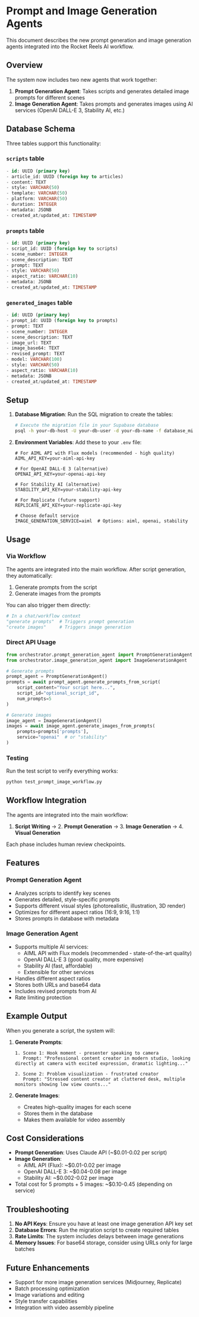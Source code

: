 # Prompt and Image Generation Agents

This document describes the new prompt generation and image generation agents integrated into the Rocket Reels AI workflow.

## Overview

The system now includes two new agents that work together:

1. **Prompt Generation Agent**: Takes scripts and generates detailed image prompts for different scenes
2. **Image Generation Agent**: Takes prompts and generates images using AI services (OpenAI DALL-E 3, Stability AI, etc.)

## Database Schema

Three tables support this functionality:

### `scripts` table
```sql
- id: UUID (primary key)
- article_id: UUID (foreign key to articles)
- content: TEXT
- style: VARCHAR(50)
- template: VARCHAR(50)
- platform: VARCHAR(50)
- duration: INTEGER
- metadata: JSONB
- created_at/updated_at: TIMESTAMP
```

### `prompts` table
```sql
- id: UUID (primary key)
- script_id: UUID (foreign key to scripts)
- scene_number: INTEGER
- scene_description: TEXT
- prompt: TEXT
- style: VARCHAR(50)
- aspect_ratio: VARCHAR(10)
- metadata: JSONB
- created_at/updated_at: TIMESTAMP
```

### `generated_images` table
```sql
- id: UUID (primary key)
- prompt_id: UUID (foreign key to prompts)
- prompt: TEXT
- scene_number: INTEGER
- scene_description: TEXT
- image_url: TEXT
- image_base64: TEXT
- revised_prompt: TEXT
- model: VARCHAR(100)
- style: VARCHAR(50)
- aspect_ratio: VARCHAR(10)
- metadata: JSONB
- created_at/updated_at: TIMESTAMP
```

## Setup

1. **Database Migration**: Run the SQL migration to create the tables:
   ```bash
   # Execute the migration file in your Supabase database
   psql -h your-db-host -U your-db-user -d your-db-name -f database_migrations/create_prompts_tables.sql
   ```

2. **Environment Variables**: Add these to your `.env` file:
   ```env
   # For AIML API with Flux models (recommended - high quality)
   AIML_API_KEY=your-aiml-api-key
   
   # For OpenAI DALL-E 3 (alternative)
   OPENAI_API_KEY=your-openai-api-key
   
   # For Stability AI (alternative)
   STABILITY_API_KEY=your-stability-api-key
   
   # For Replicate (future support)
   REPLICATE_API_KEY=your-replicate-api-key
   
   # Choose default service
   IMAGE_GENERATION_SERVICE=aiml  # Options: aiml, openai, stability
   ```

## Usage

### Via Workflow

The agents are integrated into the main workflow. After script generation, they automatically:
1. Generate prompts from the script
2. Generate images from the prompts

You can also trigger them directly:

```python
# In a chat/workflow context
"generate prompts"  # Triggers prompt generation
"create images"     # Triggers image generation
```

### Direct API Usage

```python
from orchestrator.prompt_generation_agent import PromptGenerationAgent
from orchestrator.image_generation_agent import ImageGenerationAgent

# Generate prompts
prompt_agent = PromptGenerationAgent()
prompts = await prompt_agent.generate_prompts_from_script(
    script_content="Your script here...",
    script_id="optional_script_id",
    num_prompts=5
)

# Generate images
image_agent = ImageGenerationAgent()
images = await image_agent.generate_images_from_prompts(
    prompts=prompts['prompts'],
    service="openai"  # or "stability"
)
```

### Testing

Run the test script to verify everything works:

```bash
python test_prompt_image_workflow.py
```

## Workflow Integration

The agents are integrated into the main workflow:

1. **Script Writing** → 2. **Prompt Generation** → 3. **Image Generation** → 4. **Visual Generation**

Each phase includes human review checkpoints.

## Features

### Prompt Generation Agent
- Analyzes scripts to identify key scenes
- Generates detailed, style-specific prompts
- Supports different visual styles (photorealistic, illustration, 3D render)
- Optimizes for different aspect ratios (16:9, 9:16, 1:1)
- Stores prompts in database with metadata

### Image Generation Agent
- Supports multiple AI services:
  - AIML API with Flux models (recommended - state-of-the-art quality)
  - OpenAI DALL-E 3 (good quality, more expensive)
  - Stability AI (fast, affordable)
  - Extensible for other services
- Handles different aspect ratios
- Stores both URLs and base64 data
- Includes revised prompts from AI
- Rate limiting protection

## Example Output

When you generate a script, the system will:

1. **Generate Prompts**:
   ```
   1. Scene 1: Hook moment - presenter speaking to camera
      Prompt: "Professional content creator in modern studio, looking directly at camera with excited expression, dramatic lighting..."
   
   2. Scene 2: Problem visualization - frustrated creator
      Prompt: "Stressed content creator at cluttered desk, multiple monitors showing low view counts..."
   ```

2. **Generate Images**:
   - Creates high-quality images for each scene
   - Stores them in the database
   - Makes them available for video assembly

## Cost Considerations

- **Prompt Generation**: Uses Claude API (~$0.01-0.02 per script)
- **Image Generation**:
  - AIML API (Flux): ~$0.01-0.02 per image
  - OpenAI DALL-E 3: ~$0.04-0.08 per image
  - Stability AI: ~$0.002-0.02 per image
- Total cost for 5 prompts + 5 images: ~$0.10-0.45 (depending on service)

## Troubleshooting

1. **No API Keys**: Ensure you have at least one image generation API key set
2. **Database Errors**: Run the migration script to create required tables
3. **Rate Limits**: The system includes delays between image generations
4. **Memory Issues**: For base64 storage, consider using URLs only for large batches

## Future Enhancements

- Support for more image generation services (Midjourney, Replicate)
- Batch processing optimization
- Image variations and editing
- Style transfer capabilities
- Integration with video assembly pipeline
